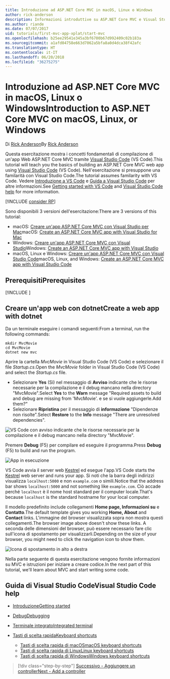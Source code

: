 ```yaml
---
title: Introduzione ad ASP.NET Core MVC in macOS, Linux o Windows
author: rick-anderson
description: Informazioni introduttive su ASP.NET Core MVC e Visual Studio Code in macOS, Linux e Windows
ms.author: riande
ms.date: 07/07/2017
uid: tutorials/first-mvc-app-xplat/start-mvc
ms.openlocfilehash: b25ee29541e345a3bf6700b67d992409c02b183a
ms.sourcegitcommit: a1afd04758e663d7062a5bfa8a0d4dca38f42afc
ms.translationtype: HT
ms.contentlocale: it-IT
ms.lasthandoff: 06/20/2018
ms.locfileid: "36275275"
---
```

# <a name="introduction-to-aspnet-core-mvc-on-macos-linux-or-windows"></a><span data-ttu-id="d3fe0-103">Introduzione ad ASP.NET Core MVC in macOS, Linux o Windows</span><span class="sxs-lookup"><span data-stu-id="d3fe0-103">Introduction to ASP.NET Core MVC on macOS, Linux, or Windows</span></span>

<span data-ttu-id="d3fe0-104">Di [Rick Anderson](https://twitter.com/RickAndMSFT)</span><span class="sxs-lookup"><span data-stu-id="d3fe0-104">By [Rick Anderson](https://twitter.com/RickAndMSFT)</span></span>

<span data-ttu-id="d3fe0-105">Questa esercitazione mostra i concetti fondamentali di compilazione di un'app Web ASP.NET Core MVC tramite [Visual Studio Code](https://code.visualstudio.com) (VS Code).</span><span class="sxs-lookup"><span data-stu-id="d3fe0-105">This tutorial will teach you the basics of building an ASP.NET Core MVC web app using [Visual Studio Code](https://code.visualstudio.com) (VS Code).</span></span> <span data-ttu-id="d3fe0-106">Nell'esercitazione si presuppone una familarità con Visual Studio Code.</span><span class="sxs-lookup"><span data-stu-id="d3fe0-106">The tutorial assumes familarity with VS Code.</span></span> <span data-ttu-id="d3fe0-107">Vedere [Introduzione a VS Code](https://code.visualstudio.com/docs) e [Guida a Visual Studio Code](#visual-studio-code-help) per altre informazioni.</span><span class="sxs-lookup"><span data-stu-id="d3fe0-107">See [Getting started with VS Code](https://code.visualstudio.com/docs) and [Visual Studio Code help](#visual-studio-code-help) for more information.</span></span> 

[!INCLUDE [consider RP](../../includes/razor.md)]

<span data-ttu-id="d3fe0-108">Sono disponibili 3 versioni dell'esercitazione:</span><span class="sxs-lookup"><span data-stu-id="d3fe0-108">There are 3 versions of this tutorial:</span></span>

* <span data-ttu-id="d3fe0-109">macOS: [Creare un'app ASP.NET Core MVC con Visual Studio per Mac](xref:tutorials/first-mvc-app-mac/start-mvc)</span><span class="sxs-lookup"><span data-stu-id="d3fe0-109">macOS: [Create an ASP.NET Core MVC app with Visual Studio for Mac](xref:tutorials/first-mvc-app-mac/start-mvc)</span></span>
* <span data-ttu-id="d3fe0-110">Windows: [Creare un'app ASP.NET Core MVC con Visual Studio](xref:tutorials/first-mvc-app/start-mvc)</span><span class="sxs-lookup"><span data-stu-id="d3fe0-110">Windows: [Create an ASP.NET Core MVC app with Visual Studio](xref:tutorials/first-mvc-app/start-mvc)</span></span>
* <span data-ttu-id="d3fe0-111">macOS, Linux e Windows: [Creare un'app ASP.NET Core MVC con Visual Studio Code](xref:tutorials/first-mvc-app-xplat/start-mvc)</span><span class="sxs-lookup"><span data-stu-id="d3fe0-111">macOS, Linux, and Windows: [Create an ASP.NET Core MVC app with Visual Studio Code](xref:tutorials/first-mvc-app-xplat/start-mvc)</span></span> 

## <a name="prerequisites"></a><span data-ttu-id="d3fe0-112">Prerequisiti</span><span class="sxs-lookup"><span data-stu-id="d3fe0-112">Prerequisites</span></span>

[!INCLUDE [](~/includes/net-core-prereqs-vscode.md)]

## <a name="create-a-web-app-with-dotnet"></a><span data-ttu-id="d3fe0-113">Creare un'app web con dotnet</span><span class="sxs-lookup"><span data-stu-id="d3fe0-113">Create a web app with dotnet</span></span>

<span data-ttu-id="d3fe0-114">Da un terminale eseguire i comandi seguenti:</span><span class="sxs-lookup"><span data-stu-id="d3fe0-114">From a terminal, run the following commands:</span></span>

```console
mkdir MvcMovie
cd MvcMovie
dotnet new mvc
```

<span data-ttu-id="d3fe0-115">Aprire la cartella *MvcMovie* in Visual Studio Code (VS Code) e selezionare il file *Startup.cs*.</span><span class="sxs-lookup"><span data-stu-id="d3fe0-115">Open the *MvcMovie* folder in Visual Studio Code (VS Code) and select the *Startup.cs* file.</span></span>

- <span data-ttu-id="d3fe0-116">Selezionare **Yes** (Sì) nel messaggio di **Avviso** indicante che le risorse necessarie per la compilazione e il debug mancano nella directory "MvcMovie".</span><span class="sxs-lookup"><span data-stu-id="d3fe0-116">Select **Yes** to the **Warn** message "Required assets to build and debug are missing from 'MvcMovie'.</span></span> <span data-ttu-id="d3fe0-117">e se si vuole aggiungerle.</span><span class="sxs-lookup"><span data-stu-id="d3fe0-117">Add them?"</span></span>
- <span data-ttu-id="d3fe0-118">Selezionare **Ripristina** per il messaggio di **informazione** "Dipendenze non risolte".</span><span class="sxs-lookup"><span data-stu-id="d3fe0-118">Select **Restore** to the **Info** message "There are unresolved dependencies".</span></span>

![VS Code con avviso indicante che le risorse necessarie per la compilazione e il debug mancano nella directory "MvcMovie".](../web-api-vsc/_static/vsc_restore.png)

<span data-ttu-id="d3fe0-122">Premere **Debug** (F5) per compilare ed eseguire il programma.</span><span class="sxs-lookup"><span data-stu-id="d3fe0-122">Press **Debug** (F5) to build and run the program.</span></span>

![App in esecuzione](../first-mvc-app/start-mvc/_static/1.png)

<span data-ttu-id="d3fe0-124">VS Code avvia il server web [Kestrel](xref:fundamentals/servers/kestrel) ed esegue l'app.</span><span class="sxs-lookup"><span data-stu-id="d3fe0-124">VS Code starts the [Kestrel](xref:fundamentals/servers/kestrel) web server and runs your app.</span></span> <span data-ttu-id="d3fe0-125">Si noti che la barra degli indirizzi visualizza `localhost:5000` e non `example.com` o simili.</span><span class="sxs-lookup"><span data-stu-id="d3fe0-125">Notice that the address bar shows `localhost:5000` and not something like `example.com`.</span></span> <span data-ttu-id="d3fe0-126">Ciò accade perché `localhost` è il nome host standard per il computer locale.</span><span class="sxs-lookup"><span data-stu-id="d3fe0-126">That's because `localhost` is the standard hostname for your local computer.</span></span>

<span data-ttu-id="d3fe0-127">Il modello predefinito include collegamenti **Home page, Informazioni su** e **Contatto**.</span><span class="sxs-lookup"><span data-stu-id="d3fe0-127">The default template gives you working **Home, About** and **Contact** links.</span></span> <span data-ttu-id="d3fe0-128">L'immagine del browser visualizzata sopra non mostra questi collegamenti.</span><span class="sxs-lookup"><span data-stu-id="d3fe0-128">The browser image above doesn't show these links.</span></span> <span data-ttu-id="d3fe0-129">A seconda delle dimensioni del browser, può essere necessario fare clic sull'icona di spostamento per visualizzarli.</span><span class="sxs-lookup"><span data-stu-id="d3fe0-129">Depending on the size of your browser, you might need to click the navigation icon to show them.</span></span>

![Icona di spostamento in alto a destra](../first-mvc-app/start-mvc/_static/2.png)

<span data-ttu-id="d3fe0-131">Nella parte seguente di questa esercitazione vengono fornite informazioni su MVC e istruzioni per iniziare a creare codice.</span><span class="sxs-lookup"><span data-stu-id="d3fe0-131">In the next part of this tutorial, we'll learn about MVC and start writing some code.</span></span>

## <a name="visual-studio-code-help"></a><span data-ttu-id="d3fe0-132">Guida di Visual Studio Code</span><span class="sxs-lookup"><span data-stu-id="d3fe0-132">Visual Studio Code help</span></span>

- [<span data-ttu-id="d3fe0-133">Introduzione</span><span class="sxs-lookup"><span data-stu-id="d3fe0-133">Getting started</span></span>](https://code.visualstudio.com/docs)
- [<span data-ttu-id="d3fe0-134">Debug</span><span class="sxs-lookup"><span data-stu-id="d3fe0-134">Debugging</span></span>](https://code.visualstudio.com/docs/editor/debugging)
- [<span data-ttu-id="d3fe0-135">Terminale integrato</span><span class="sxs-lookup"><span data-stu-id="d3fe0-135">Integrated terminal</span></span>](https://code.visualstudio.com/docs/editor/integrated-terminal)
- [<span data-ttu-id="d3fe0-136">Tasti di scelta rapida</span><span class="sxs-lookup"><span data-stu-id="d3fe0-136">Keyboard shortcuts</span></span>](https://code.visualstudio.com/docs/getstarted/keybindings#_keyboard-shortcuts-reference)

  - [<span data-ttu-id="d3fe0-137">Tasti di scelta rapida di macOS</span><span class="sxs-lookup"><span data-stu-id="d3fe0-137">macOS keyboard shortcuts</span></span>](https://code.visualstudio.com/shortcuts/keyboard-shortcuts-macos.pdf)
  - [<span data-ttu-id="d3fe0-138">Tasti di scelta rapida di Linux</span><span class="sxs-lookup"><span data-stu-id="d3fe0-138">Linux keyboard shortcuts</span></span>](https://code.visualstudio.com/shortcuts/keyboard-shortcuts-linux.pdf)
  - [<span data-ttu-id="d3fe0-139">Tasti di scelta rapida di Windows</span><span class="sxs-lookup"><span data-stu-id="d3fe0-139">Windows keyboard shortcuts</span></span>](https://code.visualstudio.com/shortcuts/keyboard-shortcuts-windows.pdf)

> [!div class="step-by-step"]
> [<span data-ttu-id="d3fe0-140">Successivo - Aggiungere un controller</span><span class="sxs-lookup"><span data-stu-id="d3fe0-140">Next - Add a controller</span></span>](adding-controller.md)
